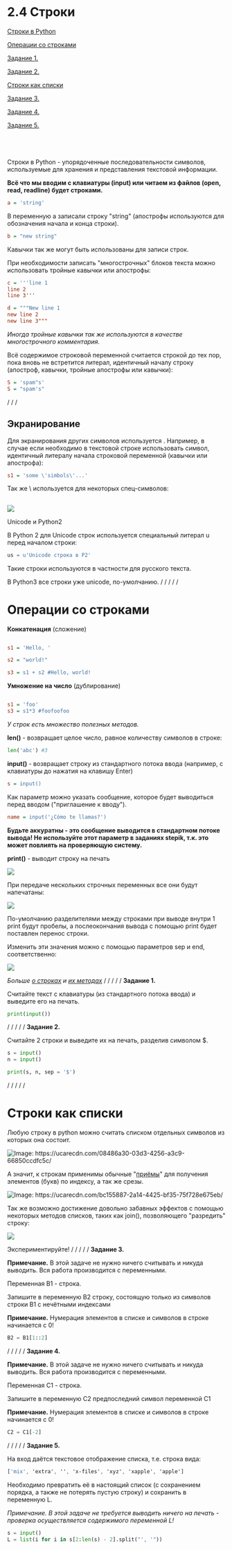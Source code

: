 # 2.4 Строки

[Строки в Python](#text1)

[Операции со строками](#text2)

[Задание 1.](#task1)

[Задание 2.](#task2)

[Строки как списки](#text3)

[Задание 3.](#task3)

[Задание 4.](#task4)

[Задание 5.](#task5)
\
\
\
\
\
<a id="text1"></a>
Строки в Python - упорядоченные последовательности символов, используемые для хранения и представления текстовой информации.

**Всё что мы вводим с клавиатуры (input) или читаем из файлов (open, read, readline) будет строками.**

```ini
a = 'string'
```

В переменную a записали строку "string" (апострофы используются для обозначения начала и конца строки).

```ini
b = "new string"
```

Кавычки так же могут быть использованы для записи строк.

При необходимости записать "многострочных" блоков текста можно использовать тройные кавычки или апострофы:

```ini
c = '''line 1
line 2
line 3'''

d = """New line 1
new line 2
new line 3"""
```

_Иногда тройные кавычки так же используются в качестве многострочного комментария._

Всё содержимое строковой переменной считается строкой до тех пор, пока вновь не встретится литерал, идентичный началу строку (апостроф, кавычки, тройные апострофы или кавычки):

```ini
S = 'spam"s'
S = "spam's"
```
/
/ 
/
## Экранирование

Для экранирования других символов используется \. Например, в случае если необходимо в текстовой строке использовать символ, идентичный литералу начала строковой переменной (кавычки или апострофа):

```ini
s1 = 'some \'simbols\'...'
```

Так же \ используется для некоторых спец-символов:

## 

![](https://ucarecdn.com/f2fd6575-afa2-448e-977d-e7b73fe45ffe/)

Unicode и Python2

В Python 2 для Unicode строк используется специальный литерал u перед началом строки:

```python
us = u'Unicode строка в P2'
```

Такие строки используются в частности для русского текста.

В Python3 все строки уже unicode, по-умолчанию.
/
/
/
/
/
<a id="text2"></a>
# Операции со строками

**Конкатенация** (сложение)

```ini

s1 = 'Hello, '

s2 = "world!"

s3 = s1 + s2 #Hello, world!
```

**Умножение на число** (дублирование)

```ini

s1 = 'foo'
s3 = s1*3 #foofoofoo
```

_У строк есть множество полезных методов._

**len()** - возвращает целое число, равное количеству символов в строке:

```python
len('abc') #3
```

**input()** - возвращает строку из стандартного потока ввода (например, с клавиатуры до нажатия на клавишу Enter)

```ini
s = input()
```

Как параметр можно указать сообщение, которое будет выводиться перед вводом ("приглашение к вводу").

```ini
name = input('¿Cómo te llamas?')
```

**Будьте аккуратны - это сообщение выводится в стандартном потоке вывода! Не используйте этот параметр в заданиях stepik, т.к. это может повлиять на проверяющую систему.**

**print()** - выводит строку на печать

![](https://ucarecdn.com/4aa2d9f1-29f7-4e1b-8a56-61501dcd2e3a/)

При передаче нескольких строчных переменных все они будут напечатаны:

![](https://ucarecdn.com/248be4ef-21ee-4eaa-b771-0be1de9b4057/)

По-умолчанию разделителями между строками при выводе внутри 1 print будут пробелы, а послеокончания вывода с помощью print будет поставлен перенос строки.

Изменить эти значения можно с помощью параметров sep и end, соответственно:

![](https://ucarecdn.com/3b9a004b-3531-4247-b259-4ab7566a6463/)

_Больше_ [_о строках_](https://pythonworld.ru/tipy-dannyx-v-python/stroki-literaly-strok.html) _и_ [_их методах_](https://pythonworld.ru/tipy-dannyx-v-python/stroki-funkcii-i-metody-strok.html)
/
/
/
/
/
<a id="task1"></a>
**Задание 1.**

Считайте текст с клавиатуры (из стандартного потока ввода) и выведите его на печать.


```python
print(input())
```
/
/
/
/
/
<a id="task2"></a>
**Задание 2.**

Считайте 2 строки и выведите их на печать, разделив символом $.


```python
s = input()
n = input()

print(s, n, sep = '$')
```
/
/
/
/
/
<a id="text3"></a>
# Строки как списки

﻿Любую строку в python можно считать списком отдельных символов из которых она состоит.

![](https://ucarecdn.com/08486a30-03d3-4256-a3c9-66850ccdfc5c/ "Image: https://ucarecdn.com/08486a30-03d3-4256-a3c9-66850ccdfc5c/")

А значит, к строкам применимы обычные "[приёмы](https://stepik.org/lesson/52796/step/8)" для получения элементов (букв) по индексу, а так же срезы.

![](https://ucarecdn.com/bc155887-2a14-4425-bf35-75f728e675eb/ "Image: https://ucarecdn.com/bc155887-2a14-4425-bf35-75f728e675eb/")

Так же возможно достижение довольно забавных эффектов с помощью некоторых методов списков, таких как join(), позволяющего "разредить" строку:

![](https://ucarecdn.com/57811b92-51fb-4024-978a-1c25d49a93da/)

Экспериментируйте!
/
/
/
/
/
<a id="task3"></a>
**Задание 3.**

**Примечание.** В этой задаче не нужно ничего считывать и никуда выводить. Вся работа производится с переменными.

Переменная B1 - строка.

Запишите в переменную B2 строку, состоящую только из символов строки B1 с нечётными индексами

**Примечание.** Нумерация элементов в списке и символов в строке начинается с 0!


```python
B2 = B1[1::2]
```
/
/
/
/
/
<a id="task4"></a>
**Задание 4.**

**Примечание.** В этой задаче не нужно ничего считывать и никуда выводить. Вся работа производится с переменными.

Переменная C1 - строка.

Запишите в переменную C2 предпоследний символ переменной C1

**Примечание.** Нумерация элементов в списке и символов в строке начинается с 0!


```python
C2 = C1[-2]
```
/
/
/
/
/
<a id="task5"></a>
**Задание 5.**

На вход даётся текстовое отображение списка, т.е. строка вида:

```css
['mix', 'extra', '', 'x-files', 'xyz', 'xapple', 'apple']
```

  

Необходимо превратить её в настоящий список (с сохранением порядка, а также не потерять пустую строку) и сохранить в переменную L.

_Примечание._ _В этой задаче не требуется выводить ничего на печать - проверка осуществляется содержимого переменной L!_


```python
s = input()
L = list(i for i in s[2:len(s) - 2].split("', '"))
```
